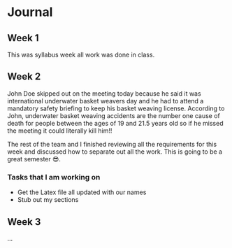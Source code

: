 # Journal

## Week 1

This was syllabus week all work was done in class.

## Week 2

John Doe skipped out on the meeting today because he said it was international underwater basket weavers
day and he had to attend a mandatory safety briefing to keep his basket weaving license. According to
John, underwater basket weaving accidents are the number one cause of death for people between
the ages of 19 and 21.5 years old so if he missed the meeting it could literally kill him!!

The rest of the team and I finished reviewing all the requirements for this week and discussed how
to separate out all the work. This is going to be a great semester 😎.

### Tasks that I am working on

- Get the Latex file all updated with our names
- Stub out my sections

## Week 3 

...

